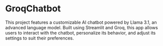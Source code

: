 # GroqChatbot
This project features a customizable AI chatbot powered by Llama 3.1, an advanced language model. Built using Streamlit and Groq, this app allows users to interact with the chatbot, personalize its behavior, and adjust its settings to suit their preferences.
